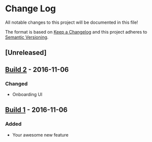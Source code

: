 # Change Log
All notable changes to this project will be documented in this file!

The format is based on [Keep a Changelog](http://keepachangelog.com/)
and this project adheres to [Semantic Versioning](http://semver.org/).

## [Unreleased]

## [Build 2] - 2016-11-06
### Changed
- Onboarding UI

## [Build 1] - 2016-11-06
### Added
- Your awesome new feature

[Build 1]: https://github.com/pajapro/pied-piper-app/compare/HEAD...b1
[Build 2]: https://github.com/pajapro/pied-piper-app/compare/b1...b2
